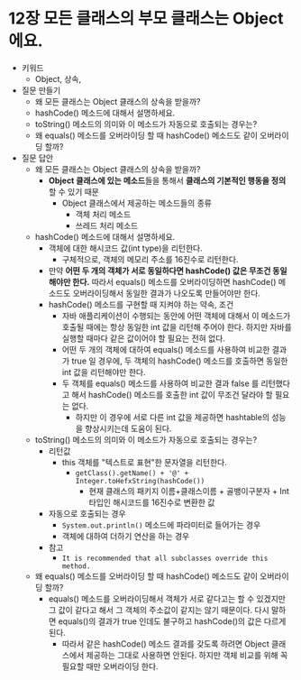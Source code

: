 # 12장 모든 클래스의 부모 클래스는 Object에요.

- 키워드
    - Object, 상속,
- 질문 만들기
    - 왜 모든 클래스는 Object 클래스의 상속을 받을까?
    - hashCode() 메소드에 대해서 설명하세요.
    - toString() 메소드의 의미와 이 메소드가 자동으로 호출되는 경우는?
    - 왜 equals() 메소드를 오버라이딩 할 때  hashCode() 메소드도 같이 오버라이딩 할까?
- 질문 답안
    - 왜 모든 클래스는 Object 클래스의 상속을 받을까?
        - **Object 클래스에 있는 메소드**들을 통해서 **클래스의 기본적인 행동을 정의**할 수 있기 때문
            - Object 클래스에서 제공하는 메소드들의 종류
                - 객체 처리 메소드
                - 쓰레드 처리 메소드
    - hashCode() 메소드에 대해서 설명하세요.
        - 객체에 대한 해시코드 값(int type)을 리턴한다.
            - 구체적으로, 객체의 메모리 주소를 16진수로 리턴한다.
        - 만약 **어떤 두 개의 객체가 서로 동일하다면 hashCode() 값은 무조건 동일해야만 한다.** 따라서 equals() 메소드를 오버라이딩하면 hashCode() 메소드도 오버라이딩해서 동일한 결과가 나오도록 만들어야만 한다.
        - hashCode() 메소드를 구현할 때 지켜야 하는 약속, 조건
            - 자바 애플리케이션이 수행되는 동안에 어떤 객체에 대해서 이 메소드가 호출될 때에는 항상 동일한 int 값을 리턴해 주어야 한다. 하지만 자바를 실행할 때마다 같은 값이어야 할 필요는 전혀 없다.
            - 어떤 두 개의 객체에 대하여 equals() 메소드를 사용하여 비교한 결과가 true 일 경우에, 두 객체의 hashCode() 메소드를 호출하면 동일한 int 값을 리턴해야만 한다.
            - 두 객체를 equals() 메소드를 사용하여 비교한 결과 false 를 리턴했다고 해서 hashCode() 메소드를 호출한 int 값이 무조건 달라야 할 필요는 없다.
                - 하지만 이 경우에 서로 다른 int 값을 제공하면 hashtable의 성능을 향상시키는데 도움이 된다.
    - toString() 메소드의 의미와 이 메소드가 자동으로 호출되는 경우는?
        - 리턴값
            - this 객체를 "텍스트로 표현"한 문자열을 리턴한다.
                - `getClass().getName() + '@' + Integer.toHefxString(hashCode())`
                    - 현재 클래스의 패키지 이름+클래스이름 + 골뱅이구분자 + Int타입인 해시코드를 16진수로 변환한 값
        - 자동으로 호출되는 경우
            - `System.out.println()` 메소드에 파라미터로 들어가는 경우
            - 객체에 대하여 더하기 연산을 하는 경우
        - 참고
            - `It is recommended that all subclasses override this method.`
    - 왜 equals() 메소드를 오버라이딩 할 때  hashCode() 메소드도 같이 오버라이딩 할까?
        - equals() 메소드를 오버라이딩해서 객체가 서로 같다고는 할 수 있겠지만 그 값이 같다고 해서 그 객체의 주소값이 같지는 않기 때문이다. 다시 말하면 equals()의 결과가 true 인데도 불구하고 hashCode()의 값은 다르게 된다.
            - 따라서 같은 hashCode() 메소드 결과를 갖도록 하려면 Object 클래스에서 제공하는 그대로 사용하면 안된다. 하지만 객체 비교를 위해 꼭 필요할 때만 오버라이딩 한다.